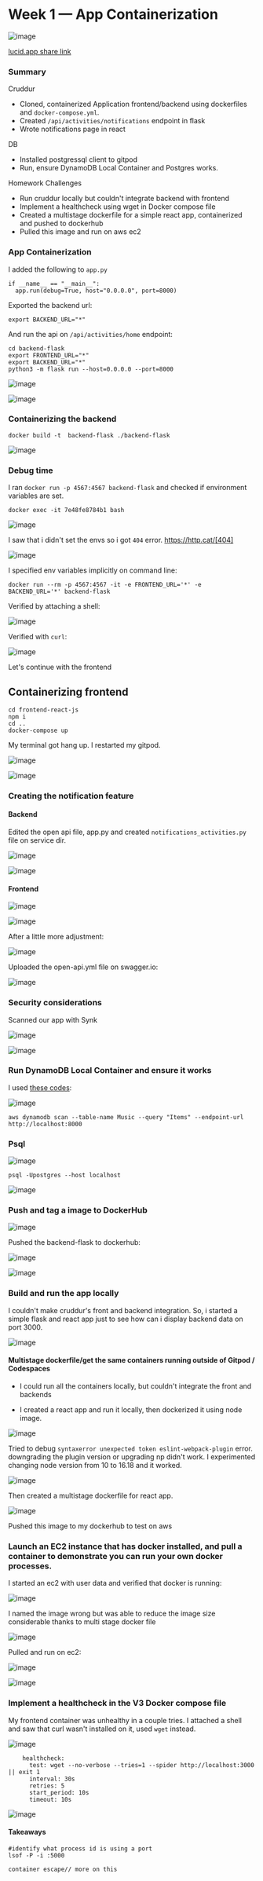 # Week 1 — App Containerization

![image](https://user-images.githubusercontent.com/96833570/220974392-3c15481b-f5b1-49c0-bf52-2c9f4d74765c.png)

[lucid.app share link](https://lucid.app/lucidchart/61c14870-6ad9-486e-868a-04f85b5bc501/edit?invitationId=inv_8ec00958-a2e7-4f8c-b61a-f9384f082d8b&page=0_0#)


### Summary

Cruddur
* Cloned, containerized Application frontend/backend using dockerfiles  and `docker-compose.yml`.
* Created `/api/activities/notifications` endpoint in flask
* Wrote notifications page in react

DB
* Installed postgressql client to gitpod
* Run, ensure DynamoDB Local Container and Postgres works.

Homework Challenges
* Run cruddur locally but couldn't integrate backend with frontend
* Implement a healthcheck using wget in Docker compose file
* Created a multistage dockerfile for a simple react app, containerized and pushed to dockerhub
* Pulled this image and run on aws ec2


### App Containerization

I added the following to `app.py`

```
if __name__ == "__main__":
  app.run(debug=True, host="0.0.0.0", port=8000)
```

Exported the backend url:

`export BACKEND_URL="*"`

And run the api on `/api/activities/home` endpoint:

```
cd backend-flask
export FRONTEND_URL="*"
export BACKEND_URL="*"
python3 -m flask run --host=0.0.0.0 --port=8000
```

![image](https://user-images.githubusercontent.com/96833570/220427575-ed48df84-31ba-42ff-b81f-c4b791a8259d.png)



![image](https://user-images.githubusercontent.com/96833570/220427593-c8579900-758b-4fbb-8d69-8fbe954bc3d0.png)

### Containerizing the backend

```
docker build -t  backend-flask ./backend-flask
```
![image](https://user-images.githubusercontent.com/96833570/220430406-9a80e3ba-4f07-41bd-91e4-4213d8aafac1.png)

### Debug time

I ran `docker run -p 4567:4567 backend-flask` and checked if environment variables are set.

`docker exec -it 7e48fe8784b1 bash`

![image](https://user-images.githubusercontent.com/96833570/220431135-67bd3892-f7b8-4d09-adb4-9b5502db61c2.png)


I saw that i didn't set the envs so i got `404` error.  https://http.cat/[404]

![image](https://user-images.githubusercontent.com/96833570/220431901-b96bad1d-c8cc-4344-a580-8941ef847d30.png)

I specified env variables implicitly on command line:

`docker run --rm -p 4567:4567 -it -e FRONTEND_URL='*' -e BACKEND_URL='*' backend-flask`

Verified by attaching a shell:

![image](https://user-images.githubusercontent.com/96833570/220436340-17936104-956a-4151-9ae9-1d0ce83f4348.png)

Verified with `curl`:

![image](https://user-images.githubusercontent.com/96833570/220436539-16b437b7-bf29-4d63-950e-22168a2ca2c2.png)


Let's continue with the frontend

## Containerizing frontend

```
cd frontend-react-js
npm i
cd ..
docker-compose up
```

My terminal got hang up. I restarted my gitpod.

![image](https://user-images.githubusercontent.com/96833570/220440069-77da608d-5bec-4c99-9e6b-308c98a7167a.png)

![image](https://user-images.githubusercontent.com/96833570/220456784-174d49c4-9a19-4eed-97c3-9d0467252369.png)


### Creating the notification feature

#### Backend

Edited the open api file, app.py and created `notifications_activities.py` file on service dir.

![image](https://user-images.githubusercontent.com/96833570/220624279-9f5aec06-475e-4881-897a-f5a246f650ea.png)


![image](https://user-images.githubusercontent.com/96833570/220623834-8a268924-2c6c-499c-a07d-ff892f75673d.png)


#### Frontend

![image](https://user-images.githubusercontent.com/96833570/220626642-68f52f34-08f6-4518-bfbb-83d03720ba4f.png)


![image](https://user-images.githubusercontent.com/96833570/220626393-e22c941b-4811-4082-b166-a0d95aeaaeb6.png)

After a little more adjustment:

![image](https://user-images.githubusercontent.com/96833570/220627194-6af1a9f7-c733-4d5b-b6a8-95264aadda1d.png)


Uploaded the open-api.yml file on swagger.io:

![image](https://user-images.githubusercontent.com/96833570/220629917-724f2fdd-9a32-45b8-bafa-80be68f0f571.png)

### Security considerations

Scanned our app with Synk

![image](https://user-images.githubusercontent.com/96833570/220627730-9eb970ab-56fd-43d6-99db-5a72395f8da3.png)

![image](https://user-images.githubusercontent.com/96833570/220627780-adb576c2-db3f-4af4-b98c-1797aa8f0f42.png)


### Run DynamoDB Local Container and ensure it works

I used [these codes](https://github.com/100DaysOfCloud/challenge-dynamodb-local):

![image](https://user-images.githubusercontent.com/96833570/220646019-3c96fba0-1277-4ad5-88c5-7ff96fc1be88.png)

```
aws dynamodb scan --table-name Music --query "Items" --endpoint-url http://localhost:8000

```

### Psql


![image](https://user-images.githubusercontent.com/96833570/220661708-ea81babf-9d10-4ce8-a7c8-00f88bba3719.png)

`psql -Upostgres --host localhost`

![image](https://user-images.githubusercontent.com/96833570/220666017-b8e8fd22-9dd8-4273-aebe-7b9b70d529fe.png)

### Push and tag a image to DockerHub

![image](https://user-images.githubusercontent.com/96833570/220670230-9f7c1ae8-e0fc-46ad-bf06-c6ec32d9d69c.png)

Pushed the backend-flask to dockerhub:

![image](https://user-images.githubusercontent.com/96833570/220670639-d56106c6-0cb4-48a5-9c74-9359e8c19e07.png)

![image](https://user-images.githubusercontent.com/96833570/220670772-fd423707-2799-46b0-8848-860b72cff2cf.png)

### Build and run the app locally

I couldn't make cruddur's front and backend integration. So, i started a simple flask and react app just to see how can i display backend data on port 3000.

![image](https://user-images.githubusercontent.com/96833570/220901053-5c6f8cca-26d5-47c0-b858-b42e5c824830.png)



#### Multistage dockerfile/get the same containers running outside of Gitpod / Codespaces

* I could run all the containers locally, but couldn't integrate the front and backends

* I created a react app and run it locally, then dockerized it using node image.

![image](https://user-images.githubusercontent.com/96833570/220913464-ad8537e4-c4b3-4ef8-8743-aaeccd8c9925.png)

Tried to debug `syntaxerror unexpected token eslint-webpack-plugin` error. downgrading the plugin version or upgrading np didn't work. I experimented changing node version from 10 to 16.18 and it worked.

![image](https://user-images.githubusercontent.com/96833570/220960543-2953c982-ceb7-4700-b574-43941f59af16.png)

Then created a multistage dockerfile for react app. 

![image](https://user-images.githubusercontent.com/96833570/220967038-2161808a-aee7-4f26-a32b-b456fa926ae5.png)

Pushed this image to my dockerhub to test on aws

### Launch an EC2 instance that has docker installed, and pull a container to demonstrate you can run your own docker processes.

I started an ec2 with user data and verified that docker is running:

![image](https://user-images.githubusercontent.com/96833570/220963085-6280815f-19d2-44c9-8cc5-c4f191f2d3f2.png)

I named the image wrong but was able to reduce the image size considerable thanks to multi stage docker file

![image](https://user-images.githubusercontent.com/96833570/220972876-b53cadc5-0434-4ab2-9837-a5407a59d35d.png)

Pulled and run on ec2:

![image](https://user-images.githubusercontent.com/96833570/220973281-cf01c203-cfc0-45a8-987d-47ce2abe0f07.png)

![image](https://user-images.githubusercontent.com/96833570/220973706-cf81940d-1c72-4f06-9e86-de1a01ad074d.png)



### Implement a healthcheck in the V3 Docker compose file

My frontend container was unhealthy in a couple tries. I attached a shell and saw that curl wasn't installed on it, used `wget` instead.

![image](https://user-images.githubusercontent.com/96833570/220691892-d52eebca-f314-404b-b6b4-1574d037d97e.png)

```
    healthcheck:
      test: wget --no-verbose --tries=1 --spider http://localhost:3000 || exit 1
      interval: 30s
      retries: 5
      start_period: 10s
      timeout: 10s
```

![image](https://user-images.githubusercontent.com/96833570/220697149-a8bc11c8-9c5f-4c07-baa4-82bc5d9da421.png)


#### Takeaways

```
#identify what process id is using a port
lsof -P -i :5000

container escape// more on this



```

